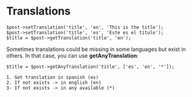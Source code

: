# Translations

```
$post->setTranslation('title', 'en', 'This is the title');
$post->setTranslation('title', 'es', 'Este es el título');
$title = $post->getTranslation('title', 'en');
```

Sometimes translations could be missing in some languages but exist in others. In that case, you can use **getAnyTranslation**:

```
$title = $post->getAnyTranslation('title', ['es', 'en', '*']);

1. Get translation in spanish (es)
2. If not exists -> in english (en)
3- If not exists -> in any available (*)
```
